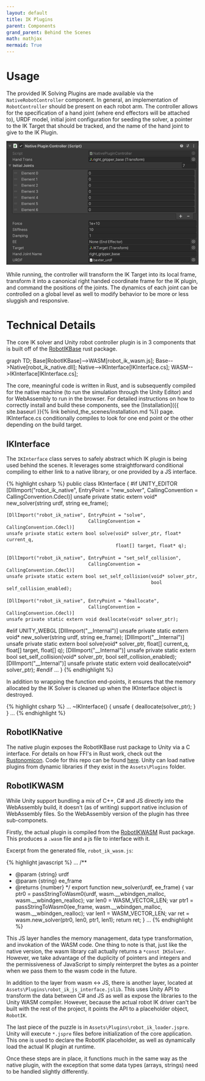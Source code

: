 ```yaml
---
layout: default
title: IK Plugins
parent: Components
grand_parent: Behind the Scenes
math: mathjax
mermaid: True
---
```


# Usage

The provided IK Solving Plugins are made available via the ```NativeRobotController``` component. In general, an implementation of ```RobotController``` should be present on each robot arm. The controller allows for the specification of a hand joint (where end effectors will be attached to), URDF model, initial joint configuration for seeding the solver, a pointer to the IK Target that should be tracked, and the name of the hand joint to give to the IK Plugin.

![Native Plugin Controller](/assets/imgs/2022-04-27-11-11-41.png)

While running, the controller will transform the IK Target into its local frame, transform it into a canonical right handed coordinate frame for the IK plugin, and command the positions of the joints. The dynamics of each joint can be controlled on a global level as well to modify behavior to be more or less sluggish and responsive.

# Technical Details

The core IK solver and Unity robot controller plugin is in 3 components that is built off of the [RobotIKBase](https://github.com/kpwelsh/RobotIKBase) rust package.
<div class="mermaid">
graph TD;
    Base[RobotIKBase]-->WASM[robot_ik_wasm.js];
    Base-->Native[robot_ik_native.dll];
    Native-->IKInterface[IKInterface.cs];
    WASM-->IKInterface[IKInterface.cs];
</div>

The core, meaningful code is written in Rust, and is subsequently compiled for the native machine (to run the simulation through the Unity Editor) and for WebAssembly to run in the browser. For detailed instructions on how to correctly install and build these components, see the [Installation]({{ site.baseurl }}{% link behind_the_scenes/installation.md %}) page. IKInterface.cs conditionally compiles to look for one end point or the other depending on the build target.

## IKInterface

The ```IKInterface``` class serves to safely abstract which IK plugin is being used behind the scenes. It leverages some straightforward conditional compiling to either link to a native library, or one provided by a JS interface.

{% highlight csharp %}
public class IKInterface
{
#if UNITY_EDITOR
    [DllImport("robot_ik_native", EntryPoint = "new_solver", 
                                  CallingConvention = CallingConvention.Cdecl)]
    unsafe private static extern void* new_solver(string urdf, string ee_frame);

    [DllImport("robot_ik_native", EntryPoint = "solve", 
                                  CallingConvention = CallingConvention.Cdecl)]
    unsafe private static extern bool solve(void* solver_ptr, float* current_q, 
                                            float[] target, float* q);
    
    [DllImport("robot_ik_native", EntryPoint = "set_self_collision", 
                                  CallingConvention = CallingConvention.Cdecl)]
    unsafe private static extern bool set_self_collision(void* solver_ptr, 
                                                         bool self_collision_enabled);

    [DllImport("robot_ik_native", EntryPoint = "deallocate", 
                                  CallingConvention = CallingConvention.Cdecl)]
    unsafe private static extern void deallocate(void* solver_ptr);

#elif UNITY_WEBGL
    [DllImport("__Internal")]
    unsafe private static extern void* new_solver(string urdf, string ee_frame);
    [DllImport("__Internal")]
    unsafe private static extern bool solve(void* solver_ptr, float[] current_q, 
                                            float[] target, float[] q);
    [DllImport("__Internal")]
    unsafe private static extern bool set_self_collision(void* solver_ptr,
                                                         bool self_collision_enabled);
    [DllImport("__Internal")]
    unsafe private static extern void deallocate(void* solver_ptr);
#endif
...
}
{% endhighlight %}


In addition to wrapping the function end-points, it ensures that the memory allocated by the IK Solver is cleaned up when the IKInterface object is destroyed.

{% highlight csharp %}
...
    ~IKInterface() {
        unsafe {
            deallocate(solver_ptr);
        }
    }
...
{% endhighlight %}

## RobotIKNative

The native plugin exposes the RobotIKBase rust package to Unity via a C interface. For details on how FFI's in Rust work, check out the [Rustonomicon](https://doc.rust-lang.org/nomicon/ffi.html). Code for this repo can be found [here](https://github.com/kpwelsh/RobotIKNative). Unity can load native plugins from dynamic libraries if they exist in the ```Assets\Plugins``` folder. 

## RobotIKWASM

While Unity support bundling a mix of C++, C# and JS directly into the WebAssembly build, it doesn't (as of writing) support native inclusion of WebAssembly files. So the WebAssembly version of the plugin has three sub-componets. 

Firstly, the actual plugin is compiled from the [RobotIKWASM](https://github.com/kpwelsh/RobotIKWASM) Rust package. This produces a ```.wasm``` file and a js file to interface with it. 

Excerpt from the generated file, ```robot_ik_wasm.js```:

{% highlight javascript %}
...
/**
* @param {string} urdf
* @param {string} ee_frame
* @returns {number}
*/
export function new_solver(urdf, ee_frame) {
    var ptr0 = passStringToWasm0(urdf, wasm.__wbindgen_malloc, wasm.__wbindgen_realloc);
    var len0 = WASM_VECTOR_LEN;
    var ptr1 = passStringToWasm0(ee_frame, wasm.__wbindgen_malloc, wasm.__wbindgen_realloc);
    var len1 = WASM_VECTOR_LEN;
    var ret = wasm.new_solver(ptr0, len0, ptr1, len1);
    return ret;
}
...
{% endhighlight %}

This JS layer handles the memory management, data type transformation, and invokation of the WASM code. One thing to note is that, just like the native version, the wasm library call actually returns a ```*const IKSolver```. However, we take advantage of the duplicity of pointers and integers and the permissiveness of JavaScript to simply reinterpret the bytes as a pointer when we pass them to the wasm code in the future.

In addition to the layer from wasm <-> JS, there is another layer, located at ```Assets\Plugins\robot_ik_js_interface.jslib```. This uses Unity API to transform the data between C# and JS as well as expose the libraries to the Unity WASM compiler. However, because the actual robot IK driver can't be built with the rest of the project, it points the API to a placeholder object, ```RobotIK```.

The last piece of the puzzle is in ```Assets\Plugins\robot_ik_loader.jspre```. Unity will execute ```*.jspre``` files before initialization of the core application. This one is used to declare the RobotIK placeholder, as well as dynamically load the actual IK plugin at runtime.

Once these steps are in place, it functions much in the same way as the native plugin, with the exception that some data types (arrays, strings) need to be handled slightly differently.
